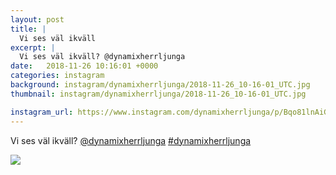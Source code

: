 ```yaml
---
layout: post
title: |
  Vi ses väl ikväll
excerpt: |
  Vi ses väl ikväll? @dynamixherrljunga 
date:   2018-11-26 10:16:01 +0000
categories: instagram
background: instagram/dynamixherrljunga/2018-11-26_10-16-01_UTC.jpg
thumbnail: instagram/dynamixherrljunga/2018-11-26_10-16-01_UTC.jpg

instagram_url: https://www.instagram.com/dynamixherrljunga/p/Bqo81lnAiGx
---
```

Vi ses väl ikväll? [@dynamixherrljunga](https://www.instagram.com/dynamixherrljunga/) [#dynamixherrljunga](https://www.instagram.com/explore/tags/dynamixherrljunga/)



<img src='{{ site.baseurl }}/instagram/dynamixherrljunga/2018-11-26_10-16-01_UTC.jpg' class='img-fluid' />
